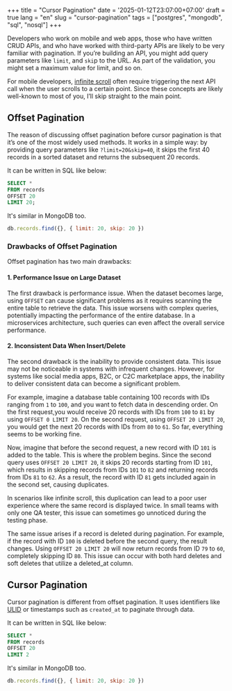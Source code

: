 +++
title = "Cursor Pagination"
date = '2025-01-12T23:07:00+07:00'
draft = true
lang = "en"
slug = "cursor-pagination"
tags = ["postgres", "mongodb", "sql", "nosql"]
+++

Developers who work on mobile and web apps, those who have written CRUD APIs, and who have worked with third-party APIs are likely to be very familiar with pagination. If you’re building an API, you might add query parameters like `limit`, and `ski`p to the URL. As part of the validation, you might set a maximum value for limit, and so on.

For mobile developers, [infinite scroll](https://en.wiktionary.org/wiki/infinite_scroll) often require triggering the next API call when the user scrolls to a certain point. Since these concepts are likely well-known to most of you, I’ll skip straight to the main point.

## Offset Pagination
The reason of discussing offset pagination before cursor pagination is that it’s one of the most widely used methods. It works in a simple way: by providing query parameters like `?limit=20&skip=40`, it skips the first 40 records in a sorted dataset and returns the subsequent 20 records.

It can be written in SQL like below:
```sql
SELECT *
FROM records
OFFSET 20
LIMIT 20;
```

It's similar in MongoDB too.
```javascript
db.records.find({}, { limit: 20, skip: 20 })
```

### Drawbacks of Offset Pagination
Offset pagination has two main drawbacks:

#### 1. Performance Issue on Large Dataset
The first drawback is performance issue. When the dataset becomes large, using `OFFSET` can cause significant problems as it requires scanning the entire table to retrieve the data. This issue worsens with complex queries, potentially impacting the performance of the entire database. In a microservices architecture, such queries can even affect the overall service performance.

#### 2. Inconsistent Data When Insert/Delete
The second drawback is the inability to provide consistent data. This issue may not be noticeable in systems with infrequent changes. However, for systems like social media apps, B2C, or C2C marketplace apps, the inability to deliver consistent data can become a significant problem.

For example, imagine a database table containing 100 records with IDs ranging from `1` to `100`, and you want to fetch data in descending order. On the first request,you would receive 20 records with IDs from `100` to `81` by using `OFFSET 0 LIMIT 20`. On the second request, using `OFFSET 20 LIMIT 20`, you would get the next 20 records with IDs from `80` to `61`. So far, everything seems to be working fine.

Now, imagine that before the second request, a new record with ID `101` is added to the table. This is where the problem begins. Since the second query uses `OFFSET 20 LIMIT 20`, it skips 20 records starting from ID `101`, which results in skipping records from IDs `101` to `82` and returning records from IDs `81` to `62`. As a result, the record with ID `81` gets included again in the second set, causing duplicates.

In scenarios like infinite scroll, this duplication can lead to a poor user experience where the same record is displayed twice. In small teams with only one QA tester, this issue can sometimes go unnoticed during the testing phase.

The same issue arises if a record is deleted during pagination. For example, if the record with ID `100` is deleted before the second query, the result changes. Using `OFFSET 20 LIMIT 20` will now return records from ID `79` to `60`, completely skipping ID `80`. This issue can occur with both hard deletes and soft deletes that utilize a deleted_at column.

## Cursor Pagination
Cursor pagination is different from offset pagination. It uses identifiers like [ULID](https://github.com/ulid/spec) or timestamps such as `created_at` to paginate through data.

It can be written in SQL like below:
```sql
SELECT *
FROM records
OFFSET 20
LIMIT 2
```

It's similar in MongoDB too.
```javascript
db.records.find({}, { limit: 20, skip: 20 })
```
